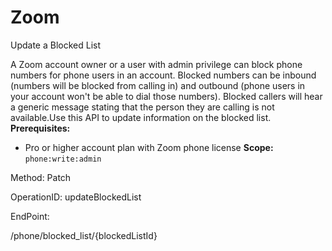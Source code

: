 #     Zoom


Update a Blocked List

A Zoom account owner or a user with admin privilege can block phone numbers for phone users in an account. Blocked numbers can be inbound (numbers will be blocked from calling in) and outbound (phone users in your account won't be able to dial those numbers). Blocked callers will hear a generic message stating that the person they are calling is not available.Use this API to update information on the blocked list.
**Prerequisites:**
* Pro or higher account plan with Zoom phone license
**Scope:** `phone:write:admin` 






Method: Patch

OperationID: updateBlockedList

EndPoint:

/phone/blocked_list/{blockedListId}

